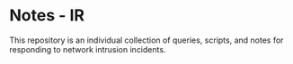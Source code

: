 # Notes - IR
This repository is an individual collection of queries, scripts, and notes for responding to network intrusion incidents.
